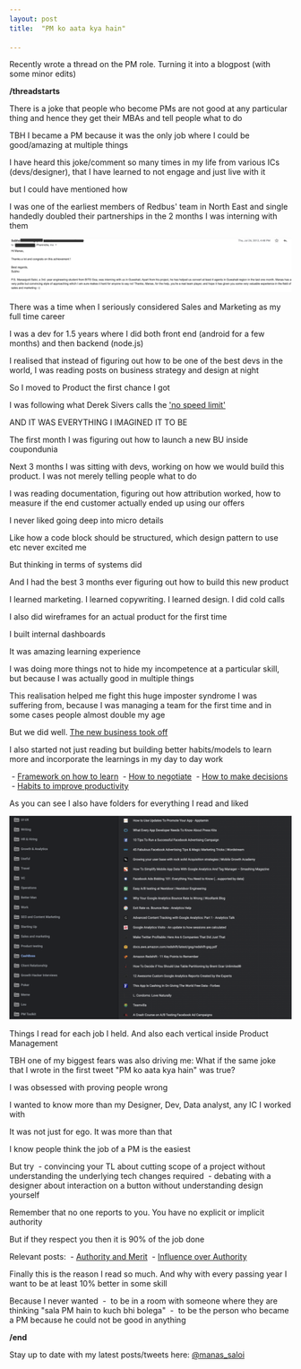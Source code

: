 ```yaml
---
layout: post
title:  "PM ko aata kya hain"

---
```

Recently wrote a thread on the PM role. Turning it into a blogpost (with some minor edits)

**/threadstarts**

There is a joke that people who become PMs are not good at any particular thing and hence they get their MBAs and tell people what to do

TBH I became a PM because it was the only job where I could be good/amazing at multiple things

<kind of a brag thread. ignore if you wish>

I have heard this joke/comment so many times in my life from various ICs (devs/designer), that I have learned to not engage and just live with it

but I could have mentioned how

I was one of the earliest members of Redbus' team in North East and single handedly doubled their partnerships in the 2 months I was interning with them

![Subho](/assets/img/subho.png)

There was a time when I seriously considered Sales and Marketing as my full time career

I was a dev for 1.5 years where I did both front end (android for a few months) and then backend (node.js)

I realised that instead of figuring out how to be one of the best devs in the world, I was reading posts on business strategy and design at night

So I moved to Product the first chance I got

I was following what Derek Sivers calls the ['no speed limit'](https://sivers.org/kimo)

AND IT WAS EVERYTHING I IMAGINED IT TO BE

The first month I was figuring out how to launch a new BU inside coupondunia

Next 3 months I was sitting with devs, working on how we would build this product. I was not merely telling people what to do

I was reading documentation, figuring out how attribution worked, how to measure if the end customer actually ended up using our offers

I never liked going deep into micro details

Like how a code block should be structured, which design pattern to use etc never excited me

But thinking in terms of systems did

And I had the best 3 months ever figuring out how to build this new product

I learned marketing. I learned copywriting. I learned design. I did cold calls

I also did wireframes for an actual product for the first time  

I built internal dashboards

It was amazing learning experience

I was doing more things not to hide my incompetence at a particular skill, but because I was actually good in multiple things

This realisation helped me fight this huge imposter syndrome I was suffering from, because I was managing a team for the first time and in some cases people almost double my age

But we did well. [The new business took off](https://www.linkedin.com/pulse/how-we-scaled-cashboss-500k-downloads-5-months-manas-j-saloi/)

I also started not just reading but building better habits/models to learn more and incorporate the learnings in my day to day work

 - [Framework on how to learn](https://manassaloi.com/2019/03/08/how-to-learn.html)
 - [How to negotiate](https://manassaloi.com/2020/01/12/how-to-negotiate-job.html)
 - [How to make decisions](https://manassaloi.com/2019/02/23/how-to-make-big-decisions.html)
 - [Habits to improve productivity](https://manassaloi.com/2016/01/14/11-habits-change-life.html)

As you can see I also have folders for everything I read and liked

![Bookmarks folder](/assets/img/bookmarks_folder_mj.png)

Things I read for each job I held. And also each vertical inside Product Management

TBH one of my biggest fears was also driving me: What if the same joke that I wrote in the first tweet "PM ko aata kya hain" was true?

I was obsessed with proving people wrong

I wanted to know more than my Designer, Dev, Data analyst, any IC I worked with

It was not just for ego. It was more than that

I know people think the job of a PM is the easiest

But try
 - convincing your TL about cutting scope of a project without understanding the underlying tech changes required
 - debating with a designer about interaction on a button without understanding design yourself

Remember that no one reports to you. You have no explicit or implicit authority

But if they respect you then it is 90% of the job done

Relevant posts:
 - [Authority and Merit](https://medium.com/@jack/authority-merit-80ad140f990b)
 - [Influence over Authority](https://boz.com/articles/influence-over-authority)

Finally this is the reason I read so much. And why with every passing year I want to be at least 10% better in some skill

Because I never wanted
 -  to be in a room with someone where they are thinking "sala PM hain to kuch bhi bolega"
 -  to be the person who became a PM because he could not be good in anything


**/end**

Stay up to date with my latest posts/tweets here: [@manas_saloi](http://twitter.com/manas_saloi)
